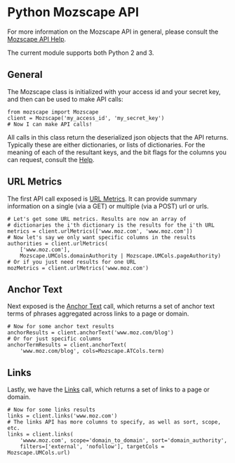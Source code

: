 Python Mozscape API
====================

For more information on the Mozscape API in general, please consult the
[Mozscape API Help](https://moz.com/help/guides/moz-api).

The current module supports both Python 2 and 3.

General
-------

The Mozscape class is initialized with your access id and your secret key, and
then can be used to make API calls:

	from mozscape import Mozscape
	client = Mozscape('my_access_id', 'my_secret_key')
	# Now I can make API calls!

All calls in this class return the deserialized json objects that the
API returns. Typically these are either dictionaries, or lists of
dictionaries.  For the meaning of each of the resultant keys, and the
bit flags for the columns you can request, consult the
[Help](https://moz.com/help/guides/moz-api).

URL Metrics
-----------

The first API call exposed is
[URL Metrics](https://moz.com/help/guides/moz-api/mozscape/api-reference/url-metrics).
It can provide summary information on a single (via a GET) or multiple
(via a POST) url or urls.

    # Let's get some URL metrics. Results are now an array of
	# dictionaries the i'th dictionary is the results for the i'th URL
    metrics = client.urlMetrics(['www.moz.com', 'www.moz.com'])
	# Now let's say we only want specific columns in the results
	authorities = client.urlMetrics(
        ['www.moz.com'],
        Mozscape.UMCols.domainAuthority | Mozscape.UMCols.pageAuthority)
	# Or if you just need results for one URL
	mozMetrics = client.urlMetrics('www.moz.com')

Anchor Text
-----------

Next exposed is the
[Anchor Text](https://moz.com/help/guides/moz-api/mozscape/api-reference/anchor-text-metrics)
call, which returns a set of anchor text terms of phrases aggregated
across links to a page or domain.

	# Now for some anchor text results
	anchorResults = client.anchorText('www.moz.com/blog')
	# Or for just specific columns
	anchorTermResults = client.anchorText(
        'www.moz.com/blog', cols=Mozscape.ATCols.term)

Links
-----

Lastly, we have the
[Links](https://moz.com/help/guides/moz-api/mozscape/api-reference/link-metrics)
call, which returns a set of links to a page or domain.

	# Now for some links results
	links = client.links('www.moz.com')
	# The links API has more columns to specify, as well as sort, scope, etc.
	links = client.links(
        'wwww.moz.com', scope='domain_to_domain', sort='domain_authority',
		filters=['external', 'nofollow'], targetCols = Mozscape.UMCols.url)
